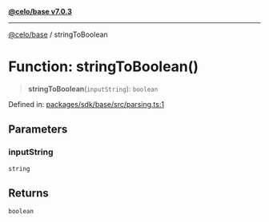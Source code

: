 [**@celo/base v7.0.3**](../README.md)

***

[@celo/base](../README.md) / stringToBoolean

# Function: stringToBoolean()

> **stringToBoolean**(`inputString`): `boolean`

Defined in: [packages/sdk/base/src/parsing.ts:1](https://github.com/celo-org/developer-tooling/blob/master/packages/sdk/base/src/parsing.ts#L1)

## Parameters

### inputString

`string`

## Returns

`boolean`
